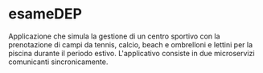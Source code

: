 # esameDEP
Applicazione che simula la gestione di un centro sportivo con la prenotazione di campi da tennis, calcio, beach e ombrelloni e lettini per la piscina durante il periodo estivo. L'applicativo consiste in due microservizi comunicanti sincronicamente. 
